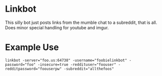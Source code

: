 # Linkbot
This silly bot just posts links from the mumble chat to a subreddit, that is all.  Does minor special handling for youtube and imgur. 

# Example Use
    linkbot -server="foo.us:64738" -username="foobielinkbot" -password="foo" -insecure=true -reddituser="foouser" -redditpassword="foouserpw" -subreddit="allthefoos"
